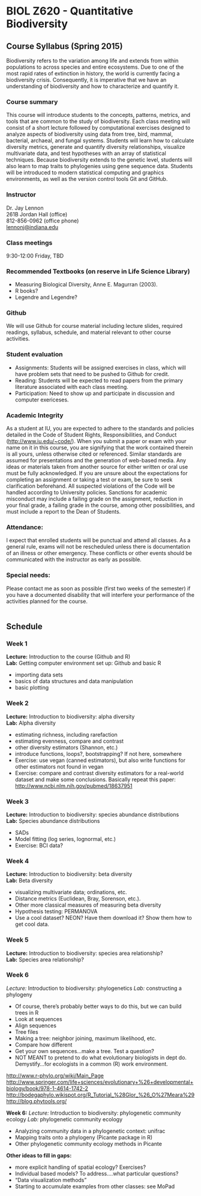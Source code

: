 # BIOL Z620 - Quantitative Biodiversity

## Course Syllabus (Spring 2015)

Biodiversity refers to the variation among life and extends from within populations to across species and entire ecosystems. Due to one of the most rapid rates of extinction in history, the world is currently facing a biodiversity crisis. Consequently, it is imperative that we have an understanding of biodiversity and how to characterize and quantify it.

### Course summary
This course will introduce students to the concepts, patterns, metrics, and tools that are common to the study of biodiversity. Each class meeting will consist of a short lecture followed by computational exercises designed to analyze aspects of biodiversity using data from tree, bird, mammal, bacterial, archaeal, and fungal systems. Students will learn how to calculate diversity metrics, generate and quantify diversity relationships, visualize multivariate data, and test hypotheses with an array of statistical techniques. Because biodiversity extends to the genetic level, students will also learn to map traits to phylogenies using gene sequence data. Students will be introduced to modern statistical computing and graphics environments, as well as the version control tools Git and GitHub.

### Instructor
Dr. Jay Lennon </br>
261B Jordan Hall (office) </br>
812-856-0962 (office phone) </br>
[lennonj@indiana.edu](mailto:lennonj@indiana.edu?Subject=Quantitative%20Biodiversity)</br>

### Class meetings
9:30-12:00 Friday, TBD  

### Recommended Textbooks (on reserve in Life Science Library)

* Measuring Biological Diversity, Anne E. Magurran (2003). 
* R books?
* Legendre and Legendre?

### Github
We will use Github for course material including lecture slides, required readings, syllabus, schedule, and material relevant to other course activities. 

### Student evaluation
* Assignments: Students will be assigned exercises in class, which will have problem sets that need to be pushed to Github for credit.  
* Reading: Students will be expected to read papers from the primary literature associated with each class meeting.
* Participation: Need to show up and participate in discussion and computer exericeses.

### Academic Integrity 
As a student at IU, you are expected to adhere to the standards and policies detailed in the Code of Student Rights, Responsibilities, and Conduct (http://www.iu.edu/~code/). When you submit a paper or exam with your name on it in this course, you are signifying that the work contained therein is all yours, unless otherwise cited or referenced. Similar standards are assumed for presentations and the generation of web-based media. Any ideas or materials taken from another source for either written or oral use must be fully acknowledged. If you are unsure about the expectations for completing an assignment or taking a test or exam, be sure to seek clarification beforehand. All suspected violations of the Code will be handled according to University policies. Sanctions for academic misconduct may include a failing grade on the assignment, reduction in your final grade, a failing grade in the course, among other possibilities, and must include a report to the Dean of Students.

### Attendance: 
I expect that enrolled students will be punctual and attend all classes. As a general rule, exams will not be rescheduled unless there is documentation of an illness or other emergency. These conflicts or other events should be communicated with the instructor as early as possible.

### Special needs: 
Please contact me as soon as possible (first two weeks of the semester) if you have a documented disability that will interfere your performance of the activities planned for the course.  
 
## Schedule

### Week 1 
**Lecture:** Introduction to the course (Github and R) </br>
**Lab:** Getting computer environment set up: Github and basic R </br>
- importing data sets
- basics of data structures and data manipulation
- basic plotting  

### Week 2
**Lecture:** Introduction to biodiversity: alpha diversity </br>
**Lab:** Alpha diversity </br>
- estimating richness, including rarefaction
- estimating evenness, compare and contrast
- other diversity estimators (Shannon, etc.)
- introduce functions, loops?, bootstrapping?  If not here, somewhere
- Exercise: use vegan (canned estimators), but also write functions for other estimators not found in vegan
- Exercise: compare and contrast diversity estimators for a real-world dataset and make some conclusions. Basically repeat this paper: http://www.ncbi.nlm.nih.gov/pubmed/18637951

### Week 3
**Lecture:** Introduction to biodiversity: species abundance distributions</br>
**Lab:** Species abundance distributions</br>
- SADs
- Model fitting (log series, lognormal, etc.)
- Exercise: BCI data?

### Week 4 
**Lecture:** Introduction to biodiversity: beta diversity</br>
**Lab:** Beta diversity</br>
- visualizing multivariate data; ordinations, etc. 
- Distance metrics (Euclidean, Bray, Sorenson, etc.). 
- Other more classical measures of measuring beta diversity
- Hypothesis testing: PERMANOVA
- Use a cool dataset? NEON? Have them download it? Show them how to get cool data. 

### Week 5
**Lecture:** Introduction to biodiversity: species area relationship? </br>
**Lab:** Species area relationship? </br>

### Week 6
*Lecture:* Introduction to biodiversity: phylogenetics
*Lab:* constructing a phylogeny

- Of course, there’s probably better ways to do this, but we can build trees in R
- Look at sequences
- Align sequences
- Tree files
- Making a tree: neighbor joining, maximum likelihood, etc. 
- Compare how different
- Get your own sequences…make a tree. Test a question?
- NOT MEANT to pretend to do what evolutionary biologists in dept do.  Demystify…for ecologists in a common (R) work environment. 

http://www.r-phylo.org/wiki/Main_Page
http://www.springer.com/life+sciences/evolutionary+%26+developmental+biology/book/978-1-4614-1742-2
http://bodegaphylo.wikispot.org/R_Tutorial_%28Glor_%26_O%27Meara%29
http://blog.phytools.org/


**Week 6:** 
*Lecture:* Introduction to biodiversity: phylogenetic community ecology
*Lab:* phylogenetic community ecology
- Analyzing community data in a phylogenetic context: unifrac
- Mapping traits onto a phylogeny (Picante package in R)
- Other phylogenetic community ecology methods in Picante 

**Other ideas to fill in gaps:**
- more explicit handling of spatial ecology? Exercises?
- Individual based models? To address….what particular questions?
- “Data visualization methods” 
- Starting to accumulate examples from other classes: see MoPad
